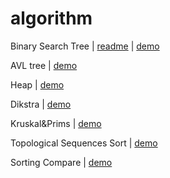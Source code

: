# algorithm

Binary Search Tree | [readme](BS_tree/README.md) |  [demo](BS_tree/)

AVL tree | [demo](AVL_tree/)

Heap |    [demo](MaxHeap/)

Dikstra |    [demo](Dijkstra/)

Kruskal&Prims |   [demo](Kriskal/)

Topological Sequences Sort | [demo](Topological_Sequences/)

Sorting Compare | [demo](Sorting/)



